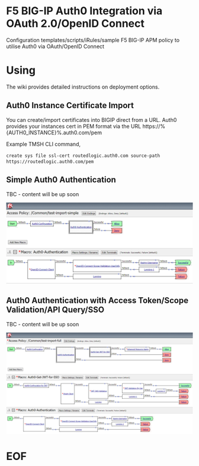 # F5 BIG-IP Auth0 Integration via OAuth 2.0/OpenID Connect

Configuration templates/scripts/iRules/sample F5 BIG-IP APM policy to utilise Auth0 via OAuth/OpenID Connect

# Using

The wiki provides detailed instructions on deployment options.

## Auth0 Instance Certificate Import

You can create/import certificates into BIGIP direct from a URL. Auth0 provides your instances cert in PEM format via the URL https://%{AUTH0_INSTANCE}%.auth0.com/pem

Example TMSH CLI command,
```
create sys file ssl-cert routedlogic.auth0.com source-path https://routedlogic.auth0.com/pem
```

## Simple Auth0 Authentication

TBC - content will be up soon

![Simple Policy Flow](https://github.com/colin-stubbs/f5-bigip-auth0-integration/blob/master/screenshots/Auth0-Integration-Simple-Template_Flow.png "Simple Policy Flow")

## Auth0 Authentication with Access Token/Scope Validation/API Query/SSO

TBC - content will be up soon

![Full Policy Flow](https://github.com/colin-stubbs/f5-bigip-auth0-integration/blob/master/screenshots/Auth0-Integration-Full-Template_Flow.png "Full Policy Flow")

# EOF
